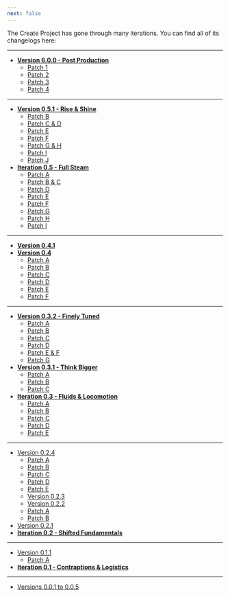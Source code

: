 ```yaml
---
next: false
---
```


The Create Project has gone through many iterations. You can find all of its changelogs here:

---

- **[Version 6.0.0 - Post Production](6.0.0)**
  - [Patch 1](6.0.1)
  - [Patch 2](6.0.2)
  - [Patch 3](6.0.3)
  - [Patch 4](6.0.4)

---

- **[Version 0.5.1 - Rise & Shine](0.5.1)**
  - [Patch B](0.5.1b)
  - [Patch C & D](0.5.1c-&-d)
  - [Patch E](0.5.1e)
  - [Patch F](0.5.1f)
  - [Patch G & H](0.5.1g-&-h)
  - [Patch I](0.5.1i)
  - [Patch J](0.5.1j)
- **[Iteration 0.5 - Full Steam](0.5)**
  - [Patch A](0.5a)
  - [Patch B & C](0.5b-&-c)
  - [Patch D](0.5d)
  - [Patch E](0.5e)
  - [Patch F](0.5f)
  - [Patch G](0.5g)
  - [Patch H](0.5h)
  - [Patch I](0.5i)

---

- **[Version 0.4.1](0.4.1)**
- **[Version 0.4](0.4)**
  - [Patch A](0.4a)
  - [Patch B](0.4b)
  - [Patch C](0.4c)
  - [Patch D](0.4d)
  - [Patch E](0.4e)
  - [Patch F](0.4f)

---

- **[Version 0.3.2 - Finely Tuned](0.3.2)**
  - [Patch A](0.3.2a)
  - [Patch B](0.3.2b)
  - [Patch C](0.3.2c)
  - [Patch D](0.3.2d)
  - [Patch E & F](0.3.2e-&-f)
  - [Patch G](0.3.2g)
- **[Version 0.3.1 - Think Bigger](0.3.1)**
  - [Patch A](0.3.1a)
  - [Patch B](0.3.1b)
  - [Patch C](0.3.1c)
- **[Iteration 0.3 - Fluids & Locomotion](0.3)**
  - [Patch A](0.3a)
  - [Patch B](0.3b)
  - [Patch C](0.3c)
  - [Patch D](0.3d)
  - [Patch E](0.3e)

---

- [Version 0.2.4](0.2.4)
  - [Patch A](0.2.4a)
  - [Patch B](0.2.4b)
  - [Patch C](0.2.4c)
  - [Patch D](0.2.4d)
  - [Patch E](0.2.4e)
  - [Version 0.2.3](0.2.3)
  - [Version 0.2.2](0.2.2)
  - [Patch A](0.2.2a)
  - [Patch B](0.2.2b)
- [Version 0.2.1](0.2.1)
- **[Iteration 0.2 - Shifted Fundamentals](0.2)**

---

- [Version 0.1.1](0.1.1)
  - [Patch A](0.1.1a)
- **[Iteration 0.1 - Contraptions & Logistics](0.1)**

---

- [Versions 0.0.1 to 0.0.5](0.0.x)